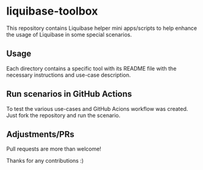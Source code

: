 # liquibase-toolbox
This repository contains Liquibase helper mini apps/scripts to help enhance the usage of Liquibase in some special scenarios.

## Usage
Each directory contains a specific tool with its README file with the necessary instructions and use-case description.

## Run scenarios in GitHub Actions
To test the various use-cases and GitHub Acions workflow was created.  Just fork the repository and run the scenario.

## Adjustments/PRs
Pull requests are more than welcome!  

Thanks for any contributions :)
